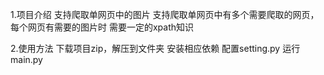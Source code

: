1.项目介绍
  支持爬取单网页中的图片
  支持爬取单网页中有多个需要爬取的网页，每个网页有需要的图片时
  需要一定的xpath知识

2.使用方法
  下载项目zip，解压到文件夹
  安装相应依赖
  配置setting.py
  运行main.py
